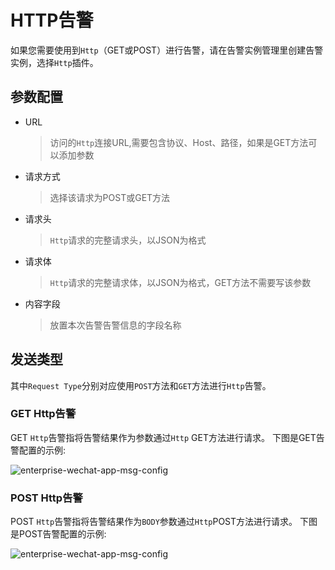 # HTTP告警

如果您需要使用到`Http`（GET或POST）进行告警，请在告警实例管理里创建告警实例，选择`Http`插件。

## 参数配置

* URL
  > 访问的`Http`连接URL,需要包含协议、Host、路径，如果是GET方法可以添加参数
* 请求方式
  > 选择该请求为POST或GET方法
* 请求头
  > `Http`请求的完整请求头，以JSON为格式
* 请求体
  > `Http`请求的完整请求体，以JSON为格式，GET方法不需要写该参数
* 内容字段
  > 放置本次告警告警信息的字段名称

## 发送类型

其中`Request Type`分别对应使用`POST`方法和`GET`方法进行`Http`告警。

### GET Http告警

GET `Http`告警指将告警结果作为参数通过`Http` GET方法进行请求。
下图是GET告警配置的示例:

![enterprise-wechat-app-msg-config](/img/alert/http-get-example.png)

### POST Http告警

POST `Http`告警指将告警结果作为`BODY`参数通过`Http`POST方法进行请求。
下图是POST告警配置的示例:

![enterprise-wechat-app-msg-config](/img/alert/http-post-example.png)
